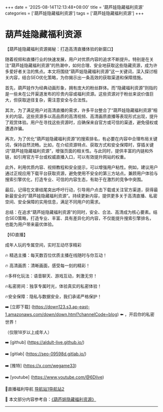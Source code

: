 +++
date = '2025-08-14T12:13:48+08:00'
title = '葫芦娃隐藏福利资源'
categories = ['葫芦娃隐藏福利资源']
tags = ['葫芦娃隐藏福利资源']
+++

# 葫芦娃隐藏福利资源

【葫芦娃隐藏福利资源揭秘：打造高清直播体验的新窗口】

随着视频和直播行业的快速发展，用户对优质内容的追求不断提升。特别是在关注“葫芦娃隐藏福利资源”的热潮中，如何合理、安全地获取这些隐藏资源，成为许多爱好者关注的焦点。本文将围绕“葫芦娃隐藏福利资源”这一关键词，深入探讨相关内容，结合SEO优化策略，为你揭示出一条高效的获取渠道和保障措施。

首先，葫芦娃作为经典动画形象，拥有庞大的粉丝群体。而“隐藏福利资源”则指的是一些未在公开渠道发布的珍贵内容或福利资源。这些资源对于粉丝来说价值巨大，但获取途径复杂，需注意安全与合法性。

其次，为了满足用户对高清直播的需求，许多平台整合了“葫芦娃隐藏福利资源”相关的内容。这些资源多以高品质的高清视频、高清画质直播等表现形式出现，提升了观赏体验。用户在寻找这些资源时，应确保来自官方或可信的渠道，避免侵权或遭遇诈骗。

再次，为了优化“葫芦娃隐藏福利资源”的搜索排名，有必要在内容中合理布局关键词，保持自然流畅。比如，在介绍资源特点、获取方式和安全保障时，穿插关键词“葫芦娃隐藏福利资源”，增强页面的相关性。与此同时，提供丰富的内链和外链，如引用官方平台或权威直播入口，可以有效提升网站的权重。

此外，利用优质内容、视频教程和安全提示，可以增强用户粘性。例如，建议用户通过正规应用下载平台获取资源，避免使用不安全的第三方站点。兼顾用户体验与搜索引擎优化，打造专业、可信的内容生态，有助于在激烈的竞争中突围。

最后，记得在文章结尾突出呼吁行动，引导用户点击下载或关注官方渠道，获得最新最安全的“葫芦娃隐藏福利资源”。持续更新内容，提供更多关于高清直播、私密空间、安全保障的实用信息，满足不同用户的需求。

总结：在追求“葫芦娃隐藏福利资源”的同时，安全、合法、高清成为核心要素。结合SEO策略，打造专业、丰富、具有差异化的内容，不仅能提升搜索引擎排名，也能为用户带来最优体验。

【6D直播】

成年人玩的专属空间，实时互动尽享精彩

🔥 精选主播：每天数百位优质主播在线随时与你互动！

🔥 高清画质：清晰画面，感受每一刻的精彩！

🔥多样化玩法：语音聊天、游戏互动，刺激无穷！

🔥私密房间：独享专属时光，体验真实的私密体验！

🔥安全保障：隐私与数据安全，我们承诺严格保护！

➡️ [立即下载] (https://down123.s3.ap-east-1.amazonaws.com/down/down.html?channelCode=blog) ⬅️ ，开启你的私密世界！

（仅限18岁以上成年人）

➡️ [github] (https://aldult-live.github.io/)

➡️ [gitlab] (https://seo-09598d.gitlab.io/)

➡️ [推特] (https://x.com/wegame33)

➡️ [youtube] (https://www.youtube.com/@6Dlive)

🔞直播福利导航   [导航站1](https://webstack-86085a.gitlab.io/)[导航站2](https://onlygit123-2.github.io/)


📘 本文部分内容参考自：[《葫芦娃隐藏福利资源》](https://webstack-hugo-16.pages.dev/)

---
